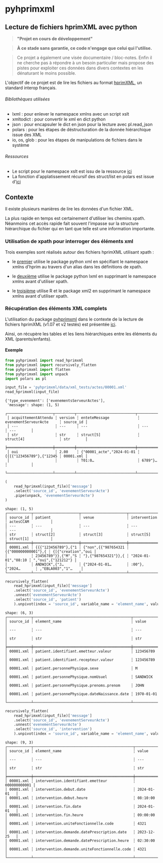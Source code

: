 # pyhprimxml


## Lecture de fichiers hprimXML avec python


> **"Projet en cours de développement"**

> **À ce stade sans garantie, ce code n'engage que celui qui l'utilise.**

> Ce projet a également une visée documentaire / bloc-notes. Enfin il ne cherche pas à répondre à un besoin particulier mais propose des pistes pour exploiter ces données dans divers contextes en les dénaturant le moins possible.

L'objectif de ce projet est de lire les fichiers au format [hprimXML](https://www.interopsante.org/hprim), un standard interop français.


###### Bibliothèques utilisées

- lxml : pour enlever le namespace xmlns avec un script xslt
- xmltodict : pour convertir le xml en dict python 
- json : pour encapsuler le dict en json pour la lecture avec pl.read_json
- polars : pour les étapes de déstructuration de la donnée hiérarchique issue des XML
- io, os, glob : pour les étapes de manipulations de fichiers dans le système


###### Ressources

- Le script pour le namespace xslt est issu de la ressource [ici](https://wiki.tei-c.org/index.php/Remove-Namespaces.xsl)
- La fonction d'applatissement récursif des struct/list en polars est issue d'[ici](https://github.com/pola-rs/polars/issues/7078#issuecomment-2258225305)



## Contexte

Il existe plusieurs manières de lire les données d'un fichier XML.

La plus rapide en temps est certainement d'utiliser les chemins xpath.
Néanmoins cet accès rapide fait souvent l'impasse sur la structure hiérarchique du fichier qui en tant que telle est une information importante.


### Utilisation de xpath pour interroger des éléments xml

Trois exemples sont réalisés autour des fichiers hprimXML utilisant xpath :

- le [premier](https://guillaumepressiat.github.io/pyhprimxml/xpath_xml.html) utilise le package python xml en spécifiant le namespace xmlns d'hprim au travers d'un alias dans les définitions de xpath.
- le [deuxième](https://guillaumepressiat.github.io/pyhprimxml/xpath_lxml.html) utilise le package python lxml en supprimant le namespace xmlns avant d'utiliser xpath.

- le [troisième](https://guillaumepressiat.github.io/pyhprimxml/xpath_xml_r.html) utilise R et le package xml2 en supprimant le namespace xmlns avant d'utiliser xpath.

### Récupération des éléments XML complets


L'utilisation du package [pyhprimxml](https://guillaumepressiat.github.io/pyhprimxml/) dans le contexte de la lecture de fichiers hprimXML (v1.07 et v2 testés) est présentée [ici](https://guillaumepressiat.github.io/pyhprimxml/).

Ainsi, on récupère les tables et les liens hiérarchiques entre les éléments du XML (parents/enfants).

#### Exemple

```python
from pyhprimxml import read_hprimxml
from pyhprimxml import recursively_flatten
from pyhprimxml import flatten
from pyhprimxml import unpack
import polars as pl

input_file = 'pyhprimxml/data/xml_tests/actes/00001.xml'
read_hprimxml(input_file)
```

```text
{'type_evenement': ['evenementsServeurActes'],
 'message': shape: (1, 5)
 ┌─────────────────────┬─────────┬───────────────────────────┬──────────────────────────┬───────────┐
 │ acquittementAttendu ┆ version ┆ enteteMessage             ┆ evenementServeurActe     ┆ source_id │
 │ ---                 ┆ ---     ┆ ---                       ┆ ---                      ┆ ---       │
 │ str                 ┆ str     ┆ struct[5]                 ┆ struct[4]                ┆ str       │
 ╞═════════════════════╪═════════╪═══════════════════════════╪══════════════════════════╪═══════════╡
 │ oui                 ┆ 2.00    ┆ {"00001_acte","2024-01-01 ┆ {{{{"123456789"},{"12345 ┆ 00001.xml │
 │                     ┆         ┆ T01:0…                    ┆ 6789"}…                  ┆           │
 └─────────────────────┴─────────┴───────────────────────────┴──────────────────────────┴───────────┘}
```

```python
(
    read_hprimxml(input_file)['message']
    .select('source_id', 'evenementServeurActe')
    .pipe(unpack, 'evenementServeurActe')
)
```

```text
shape: (1, 5)
┌───────────┬─────────────────────┬─────────────────────┬─────────────────────┬────────────────────┐
│ source_id ┆ patient             ┆ venue               ┆ intervention        ┆ actesCCAM          │
│ ---       ┆ ---                 ┆ ---                 ┆ ---                 ┆ ---                │
│ str       ┆ struct[2]           ┆ struct[3]           ┆ struct[5]           ┆ struct[1]          │
╞═══════════╪═════════════════════╪═════════════════════╪═════════════════════╪════════════════════╡
│ 00001.xml ┆ {{{"123456789"},{"1 ┆ {"non",{{"987654321 ┆ {{"000000000001"},{ ┆ {[{"creation","oui │
│           ┆ 23456789"}},{"M","S ┆ "},{"987654321"}},{ ┆ "2024-01-01","08:10 ┆ ","oui",{"121212"} │
│           ┆ ANDWICK",{"J…       ┆ {"2024-01-01…       ┆ :00"},{"2024…       ┆ ,"EBLA003","1"…    │
└───────────┴─────────────────────┴─────────────────────┴─────────────────────┴────────────────────┘
```

```python
recursively_flatten(
    read_hprimxml(input_file)['message']
    .select('source_id', 'evenementServeurActe')
    .unnest('evenementServeurActe')
    .select('source_id', 'patient')
    ).unpivot(index = 'source_id', variable_name = 'element_name', value_name = 'value')
```

```text
shape: (6, 3)
┌───────────┬─────────────────────────────────────────────┬────────────┐
│ source_id ┆ element_name                                ┆ value      │
│ ---       ┆ ---                                         ┆ ---        │
│ str       ┆ str                                         ┆ str        │
╞═══════════╪═════════════════════════════════════════════╪════════════╡
│ 00001.xml ┆ patient.identifiant.emetteur.valeur         ┆ 123456789  │
│ 00001.xml ┆ patient.identifiant.recepteur.valeur        ┆ 123456789  │
│ 00001.xml ┆ patient.personnePhysique.sexe               ┆ M          │
│ 00001.xml ┆ patient.personnePhysique.nomUsuel           ┆ SANDWICK   │
│ 00001.xml ┆ patient.personnePhysique.prenoms.prenom     ┆ JOHN       │
│ 00001.xml ┆ patient.personnePhysique.dateNaissance.date ┆ 1970-01-01 │
└───────────┴─────────────────────────────────────────────┴────────────┘
```

```python
recursively_flatten(
    read_hprimxml(input_file)['message']
    .select('source_id', 'evenementServeurActe')
    .unnest('evenementServeurActe')
    .select('source_id', 'intervention')
    ).unpivot(index = 'source_id', variable_name = 'element_name', value_name = 'value')
```

```text
shape: (9, 3)
┌───────────┬──────────────────────────────────────────────┬──────────────┐
│ source_id ┆ element_name                                 ┆ value        │
│ ---       ┆ ---                                          ┆ ---          │
│ str       ┆ str                                          ┆ str          │
╞═══════════╪══════════════════════════════════════════════╪══════════════╡
│ 00001.xml ┆ intervention.identifiant.emetteur            ┆ 000000000001 │
│ 00001.xml ┆ intervention.debut.date                      ┆ 2024-01-01   │
│ 00001.xml ┆ intervention.debut.heure                     ┆ 08:10:00     │
│ 00001.xml ┆ intervention.fin.date                        ┆ 2024-01-01   │
│ 00001.xml ┆ intervention.fin.heure                       ┆ 09:00:00     │
│ 00001.xml ┆ intervention.uniteFonctionnelle.code         ┆ 4321         │
│ 00001.xml ┆ intervention.demande.datePrescription.date   ┆ 2023-12-25   │
│ 00001.xml ┆ intervention.demande.datePrescription.heure  ┆ 02:30:00     │
│ 00001.xml ┆ intervention.demande.uniteFonctionnelle.code ┆ 4321         │
└───────────┴──────────────────────────────────────────────┴──────────────┘
```


